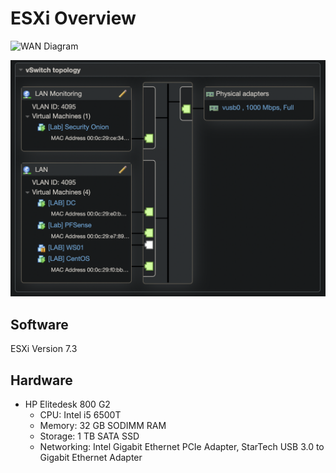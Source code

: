 # ESXi Overview

![WAN 
Diagram](https://github.com/cb549/Homelab/raw/main/ESXi/Diagrams/vSwitch0.png)

![LAN](https://github.com/cb549/Homelab/raw/main/ESXi/Diagrams/LAN.png)

## Software
ESXi Version 7.3

## Hardware
- HP Elitedesk 800 G2
	- CPU: Intel i5 6500T
	- Memory: 32 GB SODIMM RAM
	- Storage: 1 TB SATA SSD
	- Networking: Intel Gigabit Ethernet PCIe Adapter, StarTech USB 3.0 to Gigabit Ethernet Adapter

